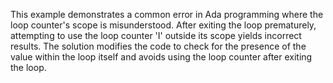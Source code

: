 This example demonstrates a common error in Ada programming where the loop counter's scope is misunderstood. After exiting the loop prematurely, attempting to use the loop counter 'I' outside its scope yields incorrect results.
The solution modifies the code to check for the presence of the value within the loop itself and avoids using the loop counter after exiting the loop.
